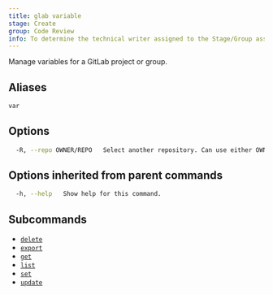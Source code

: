 ```yaml
---
title: glab variable
stage: Create
group: Code Review
info: To determine the technical writer assigned to the Stage/Group associated with this page, see https://about.gitlab.com/handbook/product/ux/technical-writing/#assignments
---
```


<!--
This documentation is auto generated by a script.
Please do not edit this file directly. Run `make gen-docs` instead.
-->

Manage variables for a GitLab project or group.

## Aliases

```bash title="terminal"
var
```

## Options

```bash title="terminal"
  -R, --repo OWNER/REPO   Select another repository. Can use either OWNER/REPO or `GROUP/NAMESPACE/REPO` format. Also accepts full URL or Git URL.
```

## Options inherited from parent commands

```bash title="terminal"
  -h, --help   Show help for this command.
```

## Subcommands

- [`delete`](/docs/variable/delete)
- [`export`](/docs/variable/export)
- [`get`](/docs/variable/get)
- [`list`](/docs/variable/list)
- [`set`](/docs/variable/set)
- [`update`](/docs/variable/update)
